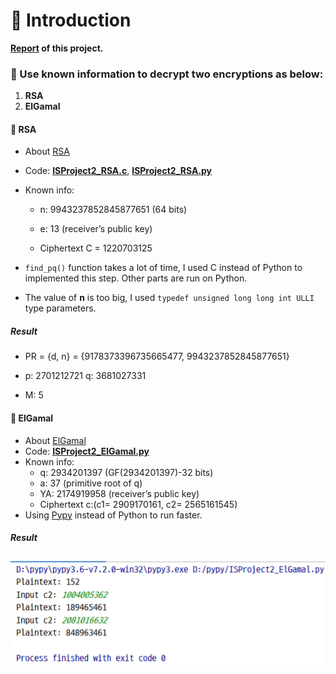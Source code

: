 # 📕 Introduction

**[Report](https://github.com/Lin-CX/information-security-final-project/blob/main/ISProject2_2017320215.docx?raw=true) of this project.**

### 🎈 Use known information to decrypt two encryptions as below:

1. **RSA**
2. **ElGamal**

#### 📖 RSA

* About [RSA](https://en.wikipedia.org/wiki/RSA_(cryptosystem))
* Code: **[ISProject2_RSA.c](https://github.com/Lin-CX/information-security-final-project/blob/main/ISProject2_RSA.c)**, [**ISProject2_RSA.py**](https://github.com/Lin-CX/information-security-final-project/blob/main/ISProject2_RSA.py)

* Known info:

  * n: 9943237852845877651 (64 bits)

  * e: 13 (receiver’s public key)
  * Ciphertext C = 1220703125

* `find_pq()` function takes a lot of time, I used C instead of Python to implemented this step. Other parts are run on Python.
* The value of **n** is too big, I used `typedef unsigned long long int ULLI` type parameters.

##### Result

* PR = {d, n} = {9178373396735665477, 9943237852845877651}

* p: 2701212721  q: 3681027331

* M: 5



#### 📖 ElGamal

* About [ElGamal](https://en.wikipedia.org/wiki/ElGamal_encryption)
* Code: **[ISProject2_ElGamal.py](https://github.com/Lin-CX/information-security-final-project/blob/main/ISProject2_ElGamal.py)**
* Known info:
  * q: 2934201397 (GF(2934201397)-32 bits)
  * a: 37 (primitive root of q)
  * YA: 2174919958 (receiver’s public key)
  * Ciphertext c:(c1= 2909170161, c2= 2565161545)
* Using [Pypy](https://en.wikipedia.org/wiki/PyPy) instead of Python to run faster.

##### Result

![result](./result.png)